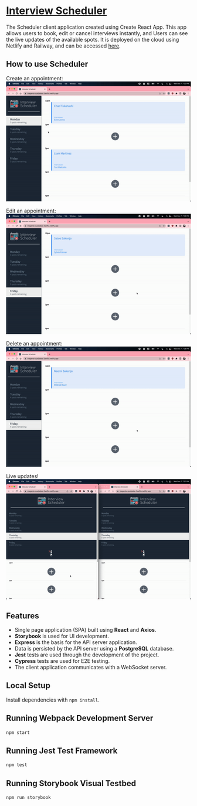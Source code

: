 # [Interview Scheduler](https://magenta-queijadas-2aef5a.netlify.app/)
The Scheduler client application created using Create React App. This app allows users to book, edit or cancel interviews instantly, and Users can see the live updates of the available spots. It is deployed on the cloud using Netlify and Railway, and can be accessed [here](https://magenta-queijadas-2aef5a.netlify.app/).
## How to use Scheduler
Create an appointment:
<img src="public/createAppointment.gif" alt="Create an appointment" style="width:600px"/>

Edit an appointment:
<img src="public/editAppointment.gif" alt="Edit an appointment" style="width:600px"/>

Delete an appointment:
<img src="public/deleteAppointment.gif" alt="Delete an appointment" style="width:600px"/>

Live updates!
<img src="public/liveUpdates.gif" alt="Delete an appointment" style="width:600px"/>

## Features
 - Single page application (SPA) built using **React** and **Axios**.
 - **Storybook** is used for UI development.
 - **Express** is the basis for the API server application.
 - Data is persisted by the API server using a **PostgreSQL** database.
 - **Jest** tests are used through the development of the project.
 - **Cypress** tests are used for E2E testing.
 - The client application communicates with a WebSocket server.

## Local Setup

Install dependencies with `npm install`.

## Running Webpack Development Server

```sh
npm start
```

## Running Jest Test Framework

```sh
npm test
```

## Running Storybook Visual Testbed

```sh
npm run storybook
```
